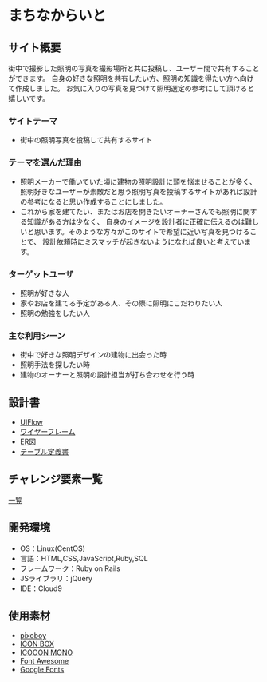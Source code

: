 # まちなからいと

## サイト概要
街中で撮影した照明の写真を撮影場所と共に投稿し、ユーザー間で共有することができます。
自身の好きな照明を共有したい方、照明の知識を得たい方へ向けて作成しました。
お気に入りの写真を見つけて照明選定の参考にして頂けると嬉しいです。

### サイトテーマ
- 街中の照明写真を投稿して共有するサイト

### テーマを選んだ理由
- 照明メーカーで働いていた頃に建物の照明設計に頭を悩ませることが多く、
照明好きなユーザーが素敵だと思う照明写真を投稿するサイトがあれば設計の参考になると思い作成することにしました。
- これから家を建てたい、またはお店を開きたいオーナーさんでも照明に関する知識がある方は少なく、
自身のイメージを設計者に正確に伝えるのは難しいと思います。そのような方々がこのサイトで希望に近い写真を見つけることで、
設計依頼時にミスマッチが起きないようになれば良いと考えています。

### ターゲットユーザ
- 照明が好きな人
- 家やお店を建てる予定がある人、その際に照明にこだわりたい人
- 照明の勉強をしたい人

### 主な利用シーン
- 街中で好きな照明デザインの建物に出会った時
- 照明手法を探したい時
- 建物のオーナーと照明の設計担当が打ち合わせを行う時

## 設計書
- [UIFlow](https://drive.google.com/file/d/1gcNL63fbdqjALeKGHEEQyrAuJRXuVELC/view?usp=sharing)
- [ワイヤーフレーム](https://drive.google.com/file/d/11WU95jjnpuUEc8jaUktOZZdWIr8lJNm7/view?usp=sharing)
- [ER図](https://drive.google.com/file/d/1vyLS4SZMHKGvrcqhhlDwfvGqb9IshIhX/view?usp=sharing)
- [テーブル定義書](https://docs.google.com/spreadsheets/d/1lMR4VCtqyLmnq_2PAMl-BW5aTnAdNgAV/edit?usp=sharing&ouid=109147750524750703226&rtpof=true&sd=true)

## チャレンジ要素一覧
[一覧](https://docs.google.com/spreadsheets/d/1bIQnwA5uEXGdjTAiUuRy10iLJlMC4aPh7b9RzUuNdng/edit?usp=sharing)

## 開発環境
- OS：Linux(CentOS)
- 言語：HTML,CSS,JavaScript,Ruby,SQL
- フレームワーク：Ruby on Rails
- JSライブラリ：jQuery
- IDE：Cloud9

## 使用素材
- [pixoboy](https://pixabay.com/ja/)
- [ICON BOX](https://iconbox.fun/)
- [ICOOON MONO](https://icooon-mono.com/)
- [Font Awesome](https://fontawesome.com/)
- [Google Fonts](https://fonts.google.com/)

